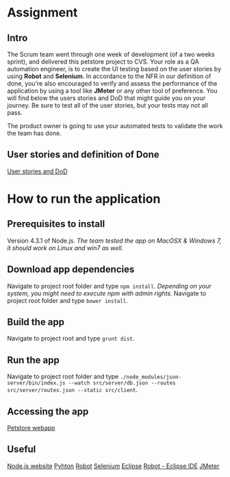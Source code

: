 Assignment
==========
Intro
-----
The Scrum team went through one week of development (of a two weeks sprint), and delivered this petstore project to CVS. Your role as a QA automation engineer, is to create the UI testing based on the user stories by using **Robot** and **Selenium**.
In accordance to the NFR in our definition of done, you're also encouraged to verify and assess the performance of the application by using a tool like **JMeter** or any other tool of preference.
You will find below the users stories and DoD that might guide you on your journey. Be sure to test all of the user stories, but your tests may not all pass.

The product owner is going to use your automated tests to validate the work the team has done.

User stories and definition of Done
-----------------------------------
[User stories and DoD](./assignment/USER-STORIES.md)

How to run the application
==========================
Prerequisites to install
------------------------
Version 4.3.1 of Node.js.
*The team tested the app on MacOSX & Windows 7, it should work on Linux and win7 as well.*

Download app dependencies
-------------------------
Navigate to project root folder and type `npm install`. *Depending on your system, you might need to execute npm with admin rights.*
Navigate to project root folder and type `bower install`.

Build the app
-------------
Navigate to project root and type `grunt dist`.

Run the app
-----------
Navigate to project root folder and type
`./node_modules/json-server/bin/index.js --watch src/server/db.json --routes src/server/routes.json --static src/client`.

Accessing the app
-----------------
[Petstore webapp](http://localhost:3000)

Useful 
------------
[Node.js website](https://nodejs.org/en/download/)
[Pyhton](https://www.python.org/downloads/)
[Robot](http://robotframework.org/)
[Selenium](http://www.seleniumhq.org/)
[Eclipse](https://eclipse.org/downloads/)
[Robot - Eclipse IDE](https://github.com/NitorCreations/RobotFramework-EclipseIDE)
[JMeter](http://jmeter.apache.org/)